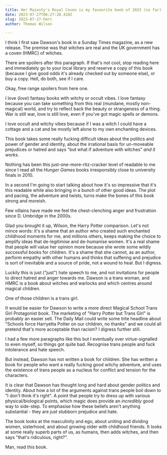 ```yaml
---
title: Her Majesty's Royal Coven is my favourite book of 2023 (so far)
date: 2023-07-27T06:27:20.410Z
slug: 2023-07-27-hmrc
author: Thomas Wilson

---
```

I think I first saw Dawson's book in a Sunday Times magazine, as a new release.  The premise was that witches are real and the UK government has a coven (HMRC) of witches.  

There are spoilers after this paragraph.  If that's not cool, stop reading here and immediately go to your local library and reserve a copy of this book (because I give good odds it's already checked out by someone else), or buy a copy.  Hell, do both, see if I care.

Okay, free range spoilers from here one.  

I love (*love*) fantasy books with witchy or occult vibes.  I love fantasy because you can take something from this real (mundane, mostly non-magical) world, and try to reflect back the beauty or strangeness of a thing.  War is still war, love is still love, even if you've got magic spells or demons.  

I love occult and witchy vibes because if I was a witch I could have a cottage and a cat and be mostly left alone to my own enchanting devices.

This book takes some really fucking difficult ideas about the politics and power of gender and identity, about the irrational basis for un-moveable prejudices or hatred and says "but what if adventure with witches" _and it works_.

Nothing has been this just-one-more-ritz-cracker level of readable to me since I read all the *Hunger Games* books irresponsibly close to university finals in 2010.  

In a second I'm going to start talking about how it's so impressive that it's this readable while also bringing in a bunch of other good ideas.  The plot and pacing, the adventure and twists, turns make the bones of this book strong and moreish.

Few villains have made me feel the chest-clenching anger and frustration since D. Umbridge in the 2000s.  

Glad you brought it up, Wilson, the Harry Potter comparison.  Let's not mince words: it's a shame that an author who created such enchanted childhood moments for me, and millions others, keeps making the choice to amplify ideas that de-legitimise and de-humanise women.  It's a real shame that people will value her opinion more because she wrote some wildly successful books for children.  It's a shame that she cannot, as an author, perform  empathy with other humans and thinks that suffering and prejudice is sort of inevitable and a source of pride, not a wound to heal.  But I digress.

Luckily this is just ("just") hate speech to me, and not invitations for people to direct hatred and anger towards me.  Dawson is a trans woman, and HMRC is a book about witches and warlocks and which centres around magical children.  

One of those children is a trans girl.

It would be easier for Dawson to write a more direct Magical School Trans Girl Protagonist book.  The marketing of "Harry Potter but Trans Girl" is probably an easier sell.  The Daily Mail could write some trite headline about "Schools force Harryetta Potter on our children, no thanks" and we could all pretend that's more acceptable than racism?  I digress further still.  

I had a few more paragraphs like this but I eventually over virtue-signalled to even myself, so things got quite bad.  Recognise trans people and fuck intolerance and hate speech.

But instead, Dawson has not written a book for children.  She has written a book for people who want a really fucking good witchy adventure, and uses the existence of trans people as a nucleus for conflict and tension for the characters.  

It is clear that Dawson has thought long and hard about gender politics and identity.  About how a lot of the arguments against trans people boil down to "I don't think it's right".  A point that people try to dress up with various physical/biological points, which magic does provide an *incredibly* good way to side-step.  To emphasise how these beliefs aren't anything substantial - they are just stubborn prejudice and hate.

The book looks at the masculinity and ego, about uniting and dividing women, sisterhood, and about growing older with childhood friends.  It looks at some really superb parts of us, as humans, then adds witches, and then says "that's ridiculous, right?".

Man, read this book.